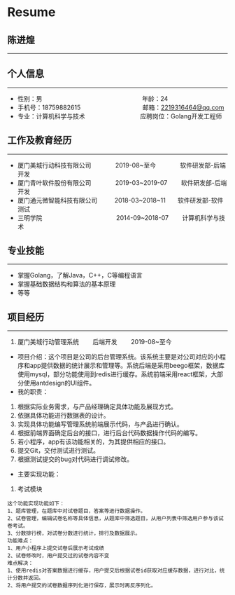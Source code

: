 # Resume

<!--more-->
## 陈进煌
---
## 个人信息
---
- 性别：男
&nbsp;&nbsp;&nbsp;&nbsp;&nbsp;&nbsp;&nbsp;&nbsp;&nbsp;&nbsp;&nbsp;&nbsp;&nbsp;&nbsp;&nbsp;&nbsp;&nbsp;&nbsp;&nbsp;&nbsp;&nbsp;&nbsp;&nbsp;&nbsp;&nbsp;&nbsp;&nbsp;&nbsp;&nbsp;&nbsp;&nbsp;&nbsp;&nbsp;&nbsp;&nbsp;&nbsp;&nbsp;&nbsp;&nbsp;&nbsp;&nbsp;&nbsp;&nbsp;&nbsp;&nbsp;&nbsp;&nbsp;&nbsp;&nbsp;&nbsp;&nbsp;&nbsp;&nbsp;&nbsp;&nbsp;&nbsp;
年龄：24
- 手机号：18759882615
&nbsp;&nbsp;&nbsp;&nbsp;&nbsp;&nbsp;&nbsp;&nbsp;&nbsp;&nbsp;&nbsp;&nbsp;&nbsp;&nbsp;&nbsp;&nbsp;&nbsp;&nbsp;&nbsp;&nbsp;&nbsp;&nbsp;&nbsp;&nbsp;&nbsp;&nbsp;&nbsp;&nbsp;&nbsp;&nbsp;&nbsp;&nbsp;&nbsp;&nbsp;
邮箱：2219316464@qq.com
- 专业：计算机科学与技术
&nbsp;&nbsp;&nbsp;&nbsp;&nbsp;&nbsp;&nbsp;&nbsp;&nbsp;&nbsp;&nbsp;&nbsp;&nbsp;&nbsp;&nbsp;&nbsp;&nbsp;&nbsp;&nbsp;&nbsp;&nbsp;&nbsp;&nbsp;&nbsp;&nbsp;&nbsp;&nbsp;&nbsp;&nbsp;&nbsp;
应聘岗位：Golang开发工程师
## 工作及教育经历
---
- 厦门美城行动科技有限公司
&nbsp;&nbsp;&nbsp;&nbsp;&nbsp;&nbsp;&nbsp;&nbsp;&nbsp;&nbsp;&nbsp;&nbsp;
2019-08~至今
&nbsp;&nbsp;&nbsp;&nbsp;&nbsp;&nbsp;&nbsp;&nbsp;&nbsp;&nbsp;&nbsp;&nbsp;
软件研发部-后端开发
- 厦门青叶软件股份有限公司
&nbsp;&nbsp;&nbsp;&nbsp;&nbsp;&nbsp;&nbsp;&nbsp;&nbsp;&nbsp;&nbsp;&nbsp;
2019-03~2019-07
&nbsp;&nbsp;&nbsp;&nbsp;&nbsp;&nbsp;
软件研发部-后端开发
- 厦门通元微智能科技有限公司
&nbsp;&nbsp;&nbsp;&nbsp;&nbsp;&nbsp;&nbsp;&nbsp;
2018-03~2018~11
&nbsp;&nbsp;&nbsp;&nbsp;&nbsp;
软件研发部-软件测试
- 三明学院
&nbsp;&nbsp;&nbsp;&nbsp;&nbsp;&nbsp;&nbsp;&nbsp;&nbsp;&nbsp;&nbsp;&nbsp;&nbsp;&nbsp;&nbsp;&nbsp;&nbsp;&nbsp;&nbsp;&nbsp;&nbsp;&nbsp;&nbsp;&nbsp;&nbsp;&nbsp;&nbsp;&nbsp;&nbsp;&nbsp;&nbsp;&nbsp;&nbsp;&nbsp;&nbsp;&nbsp;&nbsp;&nbsp;&nbsp;&nbsp;&nbsp;
2014-09~2018-07
&nbsp;&nbsp;&nbsp;&nbsp;&nbsp;&nbsp;
计算机科学与技术
## 专业技能
---
- 掌握Golang，了解Java，C++，C等编程语言
- 掌握基础数据结构和算法的基本原理
- 等等
## 项目经历
---
1. 厦门美城行动管理系统
&nbsp;&nbsp;&nbsp;&nbsp;&nbsp;&nbsp;
后端开发
&nbsp;&nbsp;&nbsp;&nbsp;&nbsp;&nbsp;
2019-08~至今
- 项目介绍：这个项目是公司的后台管理系统。该系统主要是对公司对应的小程序和app提供数据的统计展示和管理等。系统后端是采用beego框架，数据库使用mysql，部分功能使用到redis进行缓存。系统前端采用react框架，大部分使用antdesign的UI组件。
- 我的职责：
1. 根据实际业务需求，与产品经理确定具体功能及展现方式。
2. 依据具体功能进行数据表的设计。
3. 实现具体功能编写管理系统前端展示代码，与产品进行确认。
4. 根据前端界面确定后台的接口，进行后台代码数据操作代码的编写。
5. 若小程序，app有该功能相关的，为其提供相应的接口。
6. 提交Git，交付测试进行测试。
7. 根据测试提交的bug对代码进行调试修改。
- 主要实现功能：
1. 考试模块
```
这个功能实现功能如下：
1、题库管理，在题库中对试卷题目，答案等进行数据操作。
2、试卷管理，编辑试卷名称等具体信息，从题库中筛选题目，从用户列表中筛选用户参与该试卷考试。
3、分数排行榜，对试卷分数进行统计，排行及数据展示。
功能难点：
1、用户小程序上提交试卷后展示考试成绩
2、试卷修改时，用户提交过的试卷内容不变
难点解决：
1、使用redis对答案数据进行缓存，用户提交后根据试卷id获取对应缓存数据，进行对比，统计分数并返回。
2、将用户提交的试卷数据序列化进行保存，展示时再反序列化。
```

